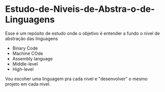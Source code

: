 # Estudo-de-Niveis-de-Abstra-o-de-Linguagens
Esse é um repósito de estudo onde o objetivo é entender a fundo o nivel de abstração das linguagens

- Binary Code 
- Machine COde
- Assembly language
- Middle-level
- High-level

Vou escoher uma linguagem pra cada nivel e "desenvolver" o mesmo projeto em cada nivel.

